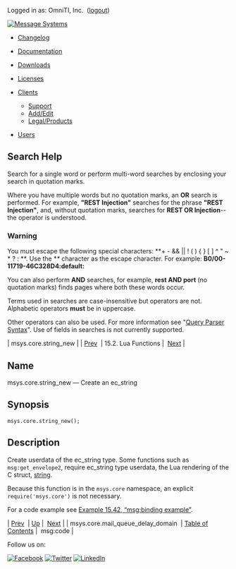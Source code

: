 Logged in as: OmniTI, Inc.  ([logout](https://support.messagesystems.com/logout.php))

[![Message Systems](https://support.messagesystems.com/images/ms-white205.png)](https://support.messagesystems.com/start.php) 

*   [Changelog](https://support.messagesystems.com/start.php?show=changelog)
*   [Documentation](https://support.messagesystems.com/docs/)
*   [Downloads](https://support.messagesystems.com/start.php)

*   [Licenses](https://support.messagesystems.com/license_summary.php)
*   <a href="">Clients</a>
    *   [Support](https://support.messagesystems.com/cs.php)
    *   [Add/Edit](https://support.messagesystems.com/edit_client.php)
    *   [Legal/Products](https://support.messagesystems.com/edit_products.php)
*   [Users](https://support.messagesystems.com/edit_customer.php)

## Search Help

Search for a single word or perform multi-word searches by enclosing your search in quotation marks.

Where you have multiple words but no quotation marks, an **OR** search is performed. For example, **"REST Injection"** searches for the phrase **"REST Injection"**, and, without quotation marks, searches for **REST OR Injection**--the operator is understood.

### Warning

You must escape the following special characters: **+ - && || ! ( ) { } [ ] ^ " ~ * ? : \**. Use the **\** character as the escape character. For example: **B0/00-11719-46C328D4\:default\:**

You can also perform **AND** searches, for example, **rest AND port** (no quotation marks) finds pages where both these words occur.

Terms used in searches are case-insensitive but operators are not. Alphabetic operators **must** be in uppercase.

Other operators can also be used. For more information see "[Query Parser Syntax](https://lucene.apache.org/core/old_versioned_docs/versions/3_0_0/queryparsersyntax.html)". Use of fields in searches is not currently supported.

| msys.core.string_new |
| [Prev](lua.ref.msys.core.mail_queue_delay_domain.php)  | 15.2. Lua Functions |  [Next](lua.ref.msg_code.php) |

<a name="lua.ref.msys.core.string_new"></a>
## Name

msys.core.string_new — Create an ec_string

<a name="idp24142896"></a>
## Synopsis

`msys.core.string_new();`

<a name="idp24144496"></a>
## Description

Create userdata of the ec_string type. Some functions such as `msg:get_envelope2`, require ec_string type userdata, the Lua rendering of the C struct, [string](https://support.messagesystems.com/docs/web-c-api/structs.string.php).

Because this function is in the `msys.core` namespace, an explicit `require('msys.core')` is not necessary.

For a code example see [Example 15.42, “msg:binding example”](lua.ref.msg_binding.php#lua.ref.msg_binding.example "Example 15.42. msg:binding example").

| [Prev](lua.ref.msys.core.mail_queue_delay_domain.php)  | [Up](lua.function.details.php) |  [Next](lua.ref.msg_code.php) |
| msys.core.mail_queue_delay_domain  | [Table of Contents](index.php) |  msg:code |

Follow us on:

[![Facebook](https://support.messagesystems.com/images/icon-facebook.png)](http://www.facebook.com/messagesystems) [![Twitter](https://support.messagesystems.com/images/icon-twitter.png)](http://twitter.com/#!/MessageSystems) [![LinkedIn](https://support.messagesystems.com/images/icon-linkedin.png)](http://www.linkedin.com/company/message-systems)